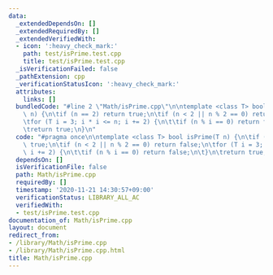 ```yaml
---
data:
  _extendedDependsOn: []
  _extendedRequiredBy: []
  _extendedVerifiedWith:
  - icon: ':heavy_check_mark:'
    path: test/isPrime.test.cpp
    title: test/isPrime.test.cpp
  _isVerificationFailed: false
  _pathExtension: cpp
  _verificationStatusIcon: ':heavy_check_mark:'
  attributes:
    links: []
  bundledCode: "#line 2 \"Math/isPrime.cpp\"\n\ntemplate <class T> bool isPrime(T\
    \ n) {\n\tif (n == 2) return true;\n\tif (n < 2 || n % 2 == 0) return false;\n\
    \tfor (T i = 3; i * i <= n; i += 2) {\n\t\tif (n % i == 0) return false;\n\t}\n\
    \treturn true;\n}\n"
  code: "#pragma once\n\ntemplate <class T> bool isPrime(T n) {\n\tif (n == 2) return\
    \ true;\n\tif (n < 2 || n % 2 == 0) return false;\n\tfor (T i = 3; i * i <= n;\
    \ i += 2) {\n\t\tif (n % i == 0) return false;\n\t}\n\treturn true;\n}\n"
  dependsOn: []
  isVerificationFile: false
  path: Math/isPrime.cpp
  requiredBy: []
  timestamp: '2020-11-21 14:30:57+09:00'
  verificationStatus: LIBRARY_ALL_AC
  verifiedWith:
  - test/isPrime.test.cpp
documentation_of: Math/isPrime.cpp
layout: document
redirect_from:
- /library/Math/isPrime.cpp
- /library/Math/isPrime.cpp.html
title: Math/isPrime.cpp
---
```

